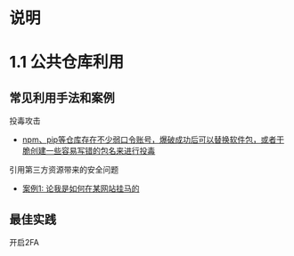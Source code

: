 # 说明

# 1.1 公共仓库利用

## 常见利用手法和案例

投毒攻击

* [npm、pip等仓库存在不少弱口令账号，爆破成功后可以替换软件包，或者干脆创建一些容易写错的包名来进行投毒](https://github.com/ChALkeR/notes/blob/master/Gathering-weak-npm-credentials.md)

引用第三方资源带来的安全问题

* [案例1: 论我是如何在某网站挂马的](http://wy.zone.ci/bug_detail.php?wybug_id=wooyun-2015-095423)

## 最佳实践

开启2FA
